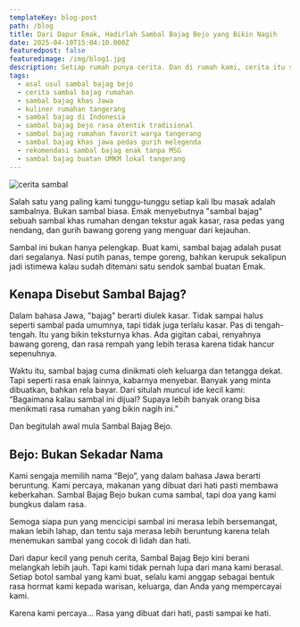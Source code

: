 ```yaml
---
templateKey: blog-post
path: /blog
title: Dari Dapur Emak, Hadirlah Sambal Bajag Bejo yang Bikin Nagih
date: 2025-04-10T15:04:10.000Z
featuredpost: false
featuredimage: /img/blog1.jpg
description: Setiap rumah punya cerita. Dan di rumah kami, cerita itu selalu dimulai dari dapur. Dapur kecil yang sederhana, tapi selalu penuh aroma bawang goreng, cabai tumis, dan suara gemericik minyak panas. Di sana, Ibu adalah rajanya.
tags:
  - asal usul sambal bajag bejo
  - cerita sambal bajag rumahan
  - sambal bajag khas Jawa
  - kuliner rumahan tangerang
  - sambal bajag di Indonesia
  - sambal bajag bejo rasa otentik tradisional
  - sambal bajag rumahan favorit warga tangerang
  - sambal bajag khas jawa pedas gurih melegenda
  - rekomendasi sambal bajag enak tanpa MSG
  - sambal bajag buatan UMKM lokal tangerang
---
```

![cerita sambal](/img/blog1.jpg)

Salah satu yang paling kami tunggu-tunggu setiap kali Ibu masak adalah sambalnya. Bukan sambal biasa. Emak menyebutnya "sambal bajag" sebuah sambal khas rumahan dengan tekstur agak kasar, rasa pedas yang nendang, dan gurih bawang goreng yang menguar dari kejauhan.

Sambal ini bukan hanya pelengkap. Buat kami, sambal bajag adalah pusat dari segalanya. Nasi putih panas, tempe goreng, bahkan kerupuk sekalipun jadi istimewa kalau sudah ditemani satu sendok sambal buatan Emak.

## Kenapa Disebut Sambal Bajag?

Dalam bahasa Jawa, "bajag" berarti diulek kasar. Tidak sampai halus seperti sambal pada umumnya, tapi tidak juga terlalu kasar. Pas di tengah-tengah. Itu yang bikin teksturnya khas. Ada gigitan cabai, renyahnya bawang goreng, dan rasa rempah yang lebih terasa karena tidak hancur sepenuhnya.

Waktu itu, sambal bajag cuma dinikmati oleh keluarga dan tetangga dekat. Tapi seperti rasa enak lainnya, kabarnya menyebar. Banyak yang minta dibuatkan, bahkan rela bayar. Dari situlah muncul ide kecil kami: “Bagaimana kalau sambal ini dijual? Supaya lebih banyak orang bisa menikmati rasa rumahan yang bikin nagih ini.”

Dan begitulah awal mula Sambal Bajag Bejo.

## Bejo: Bukan Sekadar Nama

Kami sengaja memilih nama “Bejo”, yang dalam bahasa Jawa berarti beruntung. Kami percaya, makanan yang dibuat dari hati pasti membawa keberkahan. Sambal Bajag Bejo bukan cuma sambal, tapi doa yang kami bungkus dalam rasa.

Semoga siapa pun yang mencicipi sambal ini merasa lebih bersemangat, makan lebih lahap, dan tentu saja merasa lebih beruntung karena telah menemukan sambal yang cocok di lidah dan hati.

Dari dapur kecil yang penuh cerita, Sambal Bajag Bejo kini berani melangkah lebih jauh. Tapi kami tidak pernah lupa dari mana kami berasal. Setiap botol sambal yang kami buat, selalu kami anggap sebagai bentuk rasa hormat kami kepada warisan, keluarga, dan Anda yang mempercayai kami.

Karena kami percaya…
Rasa yang dibuat dari hati, pasti sampai ke hati.

